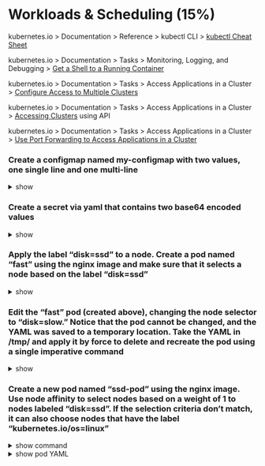 # Workloads & Scheduling (15%)

kubernetes.io > Documentation > Reference > kubectl CLI > [kubectl Cheat Sheet](https://kubernetes.io/docs/reference/kubectl/cheatsheet/)

kubernetes.io > Documentation > Tasks > Monitoring, Logging, and Debugging > [Get a Shell to a Running Container](https://kubernetes.io/docs/tasks/debug-application-cluster/get-shell-running-container/)

kubernetes.io > Documentation > Tasks > Access Applications in a Cluster > [Configure Access to Multiple Clusters](https://kubernetes.io/docs/tasks/access-application-cluster/configure-access-multiple-clusters/)

kubernetes.io > Documentation > Tasks > Access Applications in a Cluster > [Accessing Clusters](https://kubernetes.io/docs/tasks/access-application-cluster/access-cluster/) using API

kubernetes.io > Documentation > Tasks > Access Applications in a Cluster > [Use Port Forwarding to Access Applications in a Cluster](https://kubernetes.io/docs/tasks/access-application-cluster/port-forward-access-application-cluster/)

### Create a configmap named my-configmap with two values, one single line and one multi-line

<details><summary>show</summary>
<p>

```bash
# create a file named my-configmap.yml
apiVersion: v1
kind: ConfigMap
metadata:
  name: my-configmap
data:
  key1: Hello, world!
  key2: |
    Test
    multiple lines
    more lines

# create the confimap from the file my-configmap.yml
kubectl apply -f my-configmap.yml

# view the configmap data in the cluster
kubectl describe configmap my-configmap
```

</p>
</details>

### Create a secret via yaml that contains two base64 encoded values

<details><summary>show</summary>
<p>

```bash
# create two base64 encoded strings
echo -n 'secret' | base64

echo -n 'anothersecret' | base64

# create a file named secret.yml
apiVersion: v1
kind: Secret
metadata:
  name: my-secret
type: Opaque
data:
  secretkey1: <base64 String 1>
  secretkey2: <base64 String 2>

# create a secret
kubectl create -f secretl.yml
```

</p>
</details>

### Apply the label “disk=ssd” to a node. Create a pod named “fast” using the nginx image and make sure that it selects a node based on the label “disk=ssd”

<details><summary>show</summary>
<p>

```bash
# label the node named 'node01'
kubectl label no node01 "disk=ssd"

# create the pod YAML for pod named 'fast'
kubectl run fast --image nginx --dry-run=client -o yaml > fast.yaml
```

```yaml
# fast.yaml
apiVersion: v1
kind: Pod
metadata:
  creationTimestamp: null
  labels:
    run: fast
  name: fast
spec:
  nodeSelector: ### ADD THIS LINE
    disk: ssd ### ADD THIS LINE
  containers:
    - image: nginx
      name: fast
```

</p>
</details>

### Edit the “fast” pod (created above), changing the node selector to “disk=slow.” Notice that the pod cannot be changed, and the YAML was saved to a temporary location. Take the YAML in /tmp/ and apply it by force to delete and recreate the pod using a single imperative command

<details><summary>show</summary>
<p>

```bash
# edit the pod
kubectl edit po fast
```

```yaml
# edit fast pod
apiVersion: v1
kind: Pod
metadata:
  creationTimestamp: null
  labels:
    run: fast
  name: fast
spec:
  nodeSelector:
    disk: slow ### CHANGE THIS LINE
  containers:
    - image: nginx
      name: fast
```

```bash
# output will look similar to the following:
# :error: pods "fast" is invalid
# A copy of your changes has been stored to "/tmp/kubectl-edit-136974717.yaml"
# error: Edit cancelled, no valid changes were saved.

# replace and recreate the pod
k replace -f /tmp/kubectl-edit-136974717.yaml --force
```

</p>
</details>

### Create a new pod named “ssd-pod” using the nginx image. Use node affinity to select nodes based on a weight of 1 to nodes labeled “disk=ssd”. If the selection criteria don’t match, it can also choose nodes that have the label “kubernetes.io/os=linux”

<details><summary>show command</summary>
<p>

```bash
# create the YAML for a pod named 'ssd-pod'
kubectl run ssd-pod --image nginx --dry-run=client -o yaml > pod.yaml
```

</p>
</details>

<details><summary>show pod YAML</summary>
<p>

```yaml
# pod.yaml file
apiVersion: v1
kind: Pod
metadata:
  creationTimestamp: null
  labels:
    run: ssd-pod
  name: ssd-pod
spec:
  ############## START HERE ############################
  affinity:
    nodeAffinity:
      requiredDuringSchedulingIgnoredDuringExecution:
        nodeSelectorTerms:
          - matchExpressions:
              - key: kubernetes.io/os
                operator: In
                values:
                  - linux
      preferredDuringSchedulingIgnoredDuringExecution:
        - weight: 1
          preference:
            matchExpressions:
              - key: disk
                operator: In
                values:
                  - ssd
  ############## END HERE ############################
  containers:
    - image: nginx
      name: ssd-pod
```

</p>
</details>

